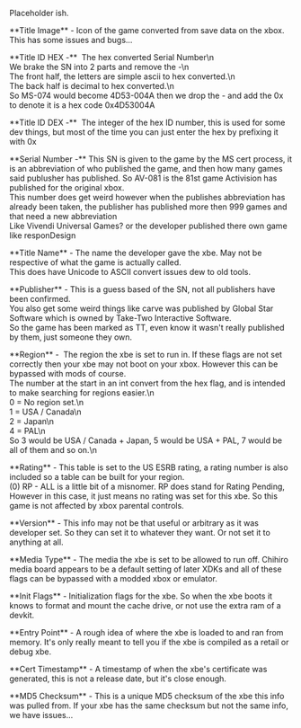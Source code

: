 Placeholder ish.

\*\*Title Image\*\* - Icon of the game converted from save data on the xbox. This has some issues and bugs...  

\*\*Title ID HEX -\*\*  The hex converted Serial Number\\n  
We brake the SN into 2 parts and remove the -\\n  
The front half, the letters are simple ascii to hex converted.\\n  
The back half is decimal to hex converted.\\n  
So MS-074 would become 4D53-004A then we drop the - and add the 0x to denote it is a hex code 0x4D53004A

\*\*Title ID DEX -\*\*  The integer of the hex ID number, this is used for some dev things, but most of the time you can just enter the hex by prefixing it with 0x

\*\*Serial Number -\*\* This SN is given to the game by the MS cert process, it is an abbreviation of who published the game, and then how many games  
said publusher has published. So AV-081 is the 81st game Activision has published for the original xbox.  
This number does get weird however when the publishes abbreviation has already been taken, the publisher has published more then 999 games and that need a new abbreviation  
Like Vivendi Universal Games? or the developer published there own game like responDesign

\*\*Title Name\*\* - The name the developer gave the xbe. May not be respective of what the game is actually called.  
This does have Unicode to ASCII convert issues dew to old tools.  

\*\*Publisher\*\* - This is a guess based of the SN, not all publishers have been confirmed.    
You also get some weird things like carve was published by Global Star Software which is owned by Take-Two Interactive Software.  
So the game has been marked as TT, even know it wasn't really published by them, just someone they own.

\*\*Region\*\* -  The region the xbe is set to run in. If these flags are not set correctly then your xbe may not boot on your xbox. However this can be bypassed with mods of course.  
The number at the start in an int convert from the hex flag, and is intended to make searching for regions easier.\\n  
0 = No region set.\\n  
1 = USA / Canada\\n  
2 = Japan\\n  
4 = PAL\\n  
So 3 would be USA / Canada + Japan, 5 would be USA + PAL, 7 would be all of them and so on.\\n

\*\*Rating\*\* - This table is set to the US ESRB rating, a rating number is also included so a table can be built for your region.    
(0) RP - ALL is a little bit of a misnomer. RP does stand for Rating Pending, However in this case, it just means no rating was set for this xbe. So this game is not affected by xbox parental controls.

\*\*Version\*\* - This info may not be that useful or arbitrary as it was developer set. So they can set it to whatever they want. Or not set it to anything at all.  

\*\*Media Type\*\* - The media the xbe is set to be allowed to run off. Chihiro media board appears to be a default setting of later XDKs and all of these flags can be bypassed with a modded xbox or emulator.  

\*\*Init Flags\*\* - Initialization flags for the xbe. So when the xbe boots it knows to format and mount the cache drive, or not use the extra ram of a devkit.  

\*\*Entry Point\*\* - A rough idea of where the xbe is loaded to and ran from memory. It's only really meant to tell you if the xbe is compiled as a retail or debug xbe.   
  
\*\*Cert Timestamp\*\* - A timestamp of when the xbe's certificate was generated, this is not a release date, but it's close enough.   
  
\*\*MD5 Checksum\*\* - This is a unique MD5 checksum of the xbe this info was pulled from. If your xbe has the same checksum but not the same info, we have issues...
